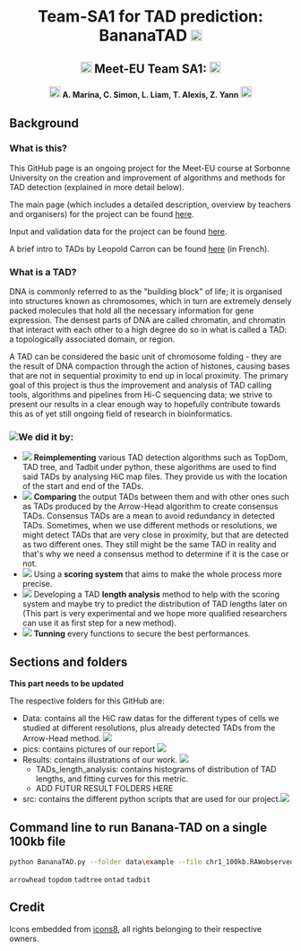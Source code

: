 <h1 align="center"> Team-SA1 for TAD prediction: BananaTAD <img src="https://img.icons8.com/color/48/000000/banana.png" width="20"/> </h1>

<h2 align="center"><img src="https://img.icons8.com/external-justicon-flat-justicon/64/000000/external-france-countrys-flags-justicon-flat-justicon.png", width="20"/> Meet-EU Team SA1: <img src="https://img.icons8.com/external-justicon-flat-justicon/64/000000/external-france-countrys-flags-justicon-flat-justicon.png", width="20"/> </h2>
<h4 align="center"><img src="https://img.icons8.com/color/48/000000/banana.png" width="20"/> A. Marina, C. Simon, L. Liam, T. Alexis, Z. Yann <img src="https://img.icons8.com/color/48/000000/banana.png" width="20"/></h4> 

## Background
### What is this?
This GitHub page is an ongoing project for the Meet-EU course at Sorbonne University on the creation and improvement of algorithms and methods for TAD detection (explained in more detail below).

The main page (which includes a detailed description, overview by teachers and organisers) for the project can be found [here](https://github.com/hdsu-bioquant/meet-eu-2021).

Input and validation data for the project can be found [here](http://www.lcqb.upmc.fr/meetu/).

A brief intro to TADs by Leopold Carron can be found [here](https://bioinfo-fr.net/quest-ce-quun-tad-topological-associated-domain) (in French).

### What is a TAD?
DNA is commonly referred to as the "building block" of life; it is organised into structures known as chromosomes, which in turn are extremely densely packed molecules that hold all the necessary information for gene expression. The densest parts of DNA are called chromatin, and chromatin that interact with each other to a high degree do so in what is called a TAD: a topologically associated domain, or region.

A TAD can be considered the basic unit of chromosome folding - they are the result of DNA compaction through the action of histones, causing bases that are not in sequential proximity to end up in local proximity.
The primary goal of this project is thus the improvement and analysis of TAD calling tools, algorithms and pipelines from Hi-C sequencing data; we strive to present our results in a clear enough way to hopefully contribute towards this as of yet still ongoing field of research in bioinformatics.

### <img src="https://img.icons8.com/external-filled-outline-geotatah/40/000000/external-document-workmen-compensation-filled-outline-filled-outline-geotatah.png"/>We did it by:
- <img src="https://img.icons8.com/emoji/30/000000/telescope-.png"/> **Reimplementing** various TAD detection algorithms such as TopDom, TAD tree, and Tadbit under python, these algorithms are used to find said TADs by analysing HiC map files. They provide us with the location of the start and end of the TADs.
- <img src="https://img.icons8.com/external-justicon-lineal-color-justicon/30/000000/external-hand-shake-woman-day-justicon-lineal-color-justicon.png"/> **Comparing** the output TADs between them and with other ones such as TADs produced by the Arrow-Head algorithm to create consensus TADs. Consensus TADs are a mean to avoid redundancy in detected TADs. Sometimes, when we use different methods or resolutions, we might detect TADs that are very close in proximity, but that are detected as two different ones. They still might be the same TAD in reality and that's why we need a consensus method to determine if it is the case or not. 
- <img src="https://img.icons8.com/emoji/30/000000/hundred-points.png"/> Using a **scoring system** that aims to make the whole process more precise.
- <img src="https://img.icons8.com/external-vitaliy-gorbachev-lineal-color-vitaly-gorbachev/30/000000/external-ruler-graphic-design-vitaliy-gorbachev-lineal-color-vitaly-gorbachev.png"/> Developing a TAD **length analysis** method to help with the scoring system and maybe try to predict the distribution of TAD lengths later on (This part is very experimental and we hope more qualified researchers can use it as first step for a new method).
- <img src="https://img.icons8.com/color/30/000000/vertical-settings-mixer--v1.png"/> **Tunning** every functions to secure the best performances.

## Sections and folders
**This part needs to be updated**

The respective folders for this GitHub are:
- Data: contains all the HiC raw datas for the different types of cells we studied at different resolutions, plus already detected TADs from the Arrow-Head method. <img src="https://img.icons8.com/color/25/000000/123.png"/>
- pics: contains pictures of our report <img src="https://img.icons8.com/emoji/25/000000/paintbrush-emoji.png"/>
- Results: contains illustrations of our work. <img src="https://img.icons8.com/external-vitaliy-gorbachev-lineal-color-vitaly-gorbachev/25/000000/external-painting-museum-vitaliy-gorbachev-lineal-color-vitaly-gorbachev.png"/>
  - TADs_length_analysis: contains histograms of distribution of TAD lengths, and fitting curves for this metric.
  - ADD FUTUR RESULT FOLDERS HERE
- src: contains the different python scripts that are used for our project.<img src="https://img.icons8.com/color/25/000000/property-script.png"/>


## Command line to run Banana-TAD on a single 100kb file
```bash
python BananaTAD.py --folder data\example --file chr1_100kb.RAWobserved --cell_type GM12878 --resolution 100000 --chrom 1
```
`arrowhead` `topdom` `tadtree` `ontad` `tadbit`

## Credit
Icons embedded from [icons8](https://icons8.com/), all rights belonging to their respective owners.
